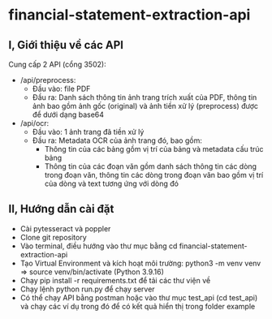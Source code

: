 # financial-statement-extraction-api

## I, Giới thiệu về các API
Cung cấp 2 API (cổng 3502):
- /api/preprocess:
    - Đầu vào: file PDF
    - Đầu ra: Danh sách thông tin ảnh trang trích xuất của PDF, thông tin ảnh bao gồm ảnh gốc (original) và ảnh tiền xử lý (preprocess) được để dưới dạng base64
- /api/ocr:
    - Đầu vào: 1 ảnh trang đã tiền xử lý
    - Đầu ra: Metadata OCR của ảnh trang đó, bao gồm:
        - Thông tin của các bảng gồm vị trí của bảng và metadata cấu trúc bảng
        - Thông tin của các đoạn văn gồm danh sách thông tin các dòng trong đoạn văn, thông tin các dòng trong đoạn văn bao gồm vị trí của dòng và text tương ứng với dòng đó

## II, Hướng dẫn cài đặt
- Cài pytesseract và poppler
- Clone git repository
- Vào terminal, điều hướng vào thư mục bằng cd financial-statement-extraction-api
- Tạo Virtual Environment và kích hoạt môi trường: python3 -m venv venv => source venv/bin/activate (Python 3.9.16)
- Chạy pip install -r requirements.txt để tải các thư viện về
- Chạy lệnh python run.py để chạy server
- Có thể chạy API bằng postman hoặc vào thư mục test_api (cd test_api) và chạy các ví dụ trong đó để có kết quả hiển thị trong folder example